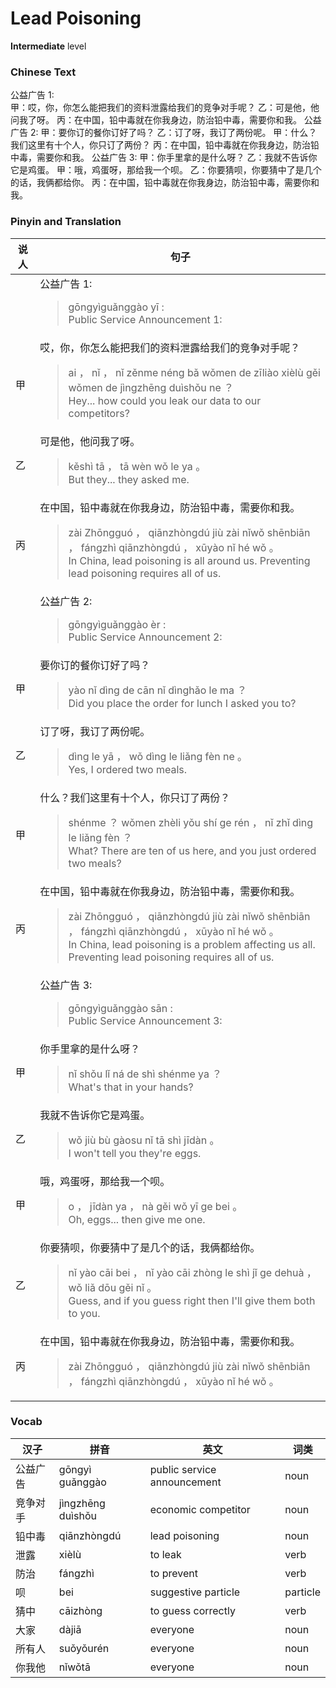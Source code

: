 # Lead Poisoning
**Intermediate** level
### Chinese Text
公益广告 1:<br />甲：哎，你，你怎么能把我们的资料泄露给我们的竞争对手呢？
乙：可是他，他问我了呀。
丙：在中国，铅中毒就在你我身边，防治铅中毒，需要你和我。
公益广告 2:
甲：要你订的餐你订好了吗？
乙：订了呀，我订了两份呢。
甲：什么？我们这里有十个人，你只订了两份？
丙：在中国，铅中毒就在你我身边，防治铅中毒，需要你和我。
公益广告 3:
甲：你手里拿的是什么呀？
乙：我就不告诉你它是鸡蛋。
甲：哦，鸡蛋呀，那给我一个呗。
乙：你要猜呗，你要猜中了是几个的话，我俩都给你。
丙：在中国，铅中毒就在你我身边，防治铅中毒，需要你和我。

### Pinyin and Translation
|说人|句子|
|----|----|
||公益广告 1:<blockquote>gōngyìguǎnggào  yī :<br />Public Service Announcement 1:</blockquote>|
|甲|哎，你，你怎么能把我们的资料泄露给我们的竞争对手呢？<blockquote>ai ， nǐ ， nǐ zěnme néng bǎ wǒmen de zīliào xièlù gěi wǒmen de jìngzhēng duìshǒu ne ？<br />Hey... how could you leak our data to our competitors?</blockquote>|
|乙|可是他，他问我了呀。<blockquote>kěshì tā ， tā wèn wǒ le ya 。<br />But they... they asked me.</blockquote>|
|丙|在中国，铅中毒就在你我身边，防治铅中毒，需要你和我。<blockquote>zài Zhōngguó ， qiānzhòngdú jiù zài nǐwǒ shēnbiān ， fángzhì qiānzhòngdú ， xūyào nǐ hé wǒ 。<br />In China, lead poisoning is all around us. Preventing lead poisoning requires all of us.</blockquote>|
||公益广告 2:<blockquote>gōngyìguǎnggào  èr :<br />Public Service Announcement 2:</blockquote>|
|甲|要你订的餐你订好了吗？<blockquote>yào nǐ dìng de cān nǐ dìnghǎo le ma ？<br />Did you place the order for lunch I asked you to?</blockquote>|
|乙|订了呀，我订了两份呢。<blockquote>dìng le yā ， wǒ dìng le liǎng fèn ne 。<br />Yes, I ordered two meals.</blockquote>|
|甲|什么？我们这里有十个人，你只订了两份？<blockquote>shénme ？ wǒmen zhèli yǒu shí ge rén ， nǐ zhǐ dìng le liǎng fèn ？<br />What? There are ten of us here, and you just ordered two meals?</blockquote>|
|丙|在中国，铅中毒就在你我身边，防治铅中毒，需要你和我。<blockquote>zài Zhōngguó ， qiānzhòngdú jiù zài nǐwǒ shēnbiān ， fángzhì qiānzhòngdú ， xūyào nǐ hé wǒ 。<br />In China, lead poisoning is a problem affecting us all. Preventing lead poisoning requires all of us.</blockquote>|
||公益广告 3:<blockquote>gōngyìguǎnggào  sān :<br />Public Service Announcement 3:</blockquote>|
|甲|你手里拿的是什么呀？<blockquote>nǐ shǒu lǐ ná de shì shénme ya ？<br />What's that in your hands?</blockquote>|
|乙|我就不告诉你它是鸡蛋。<blockquote>wǒ jiù bù gàosu nǐ tā shì jīdàn 。<br />I won't tell you they're eggs.</blockquote>|
|甲|哦，鸡蛋呀，那给我一个呗。<blockquote>o ， jīdàn ya ， nà gěi wǒ yī ge bei 。<br />Oh, eggs... then give me one.</blockquote>|
|乙|你要猜呗，你要猜中了是几个的话，我俩都给你。<blockquote>nǐ yào cāi bei ， nǐ yào cāi zhòng le shì jǐ ge dehuà ， wǒ liǎ dōu gěi nǐ 。<br />Guess, and if you guess right then I'll give them both to you.</blockquote>|
|丙|在中国，铅中毒就在你我身边，防治铅中毒，需要你和我。<blockquote>zài Zhōngguó ， qiānzhòngdú jiù zài nǐwǒ shēnbiān ， fángzhì qiānzhòngdú ， xūyào nǐ hé wǒ 。<br /></blockquote>|
### Vocab
|汉子|拼音|英文|词类|
|----|----|----|----|
|公益广告|gōngyì guǎnggào|public service announcement|noun|
|竞争对手|jìngzhēng duìshǒu|economic competitor|noun|
|铅中毒|qiānzhòngdú|lead poisoning|noun|
|泄露|xièlù|to leak|verb|
|防治|fángzhì|to prevent|verb|
|呗|bei|suggestive particle|particle|
|猜中|cāizhòng|to guess correctly|verb|
|大家|dàjiā|everyone|noun|
|所有人|suǒyǒurén|everyone|noun|
|你我他|nǐwǒtā|everyone|noun|